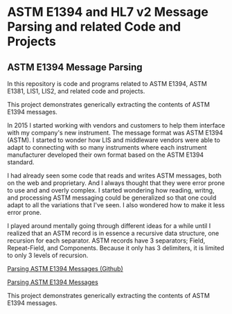 # ASTM E1394 and HL7 v2 Message Parsing and related Code and Projects


## ASTM E1394 Message Parsing

In this repository is code and programs related to ASTM E1394, ASTM E1381, LIS1, LIS2, and related code and projects.

This project demonstrates generically extracting the contents of ASTM  E1394 messages. 

In 2015 I started working with vendors and customers to help them interface with my company's new instrument. The message format was ASTM E1394 (ASTM). I started to wonder how LIS and middleware vendors were able to adapt to connecting with so many instruments where each instrument manufacturer developed their own format based on the ASTM E1394 standard.

I had already seen some code that reads and writes ASTM messages, both on the web and proprietary. And I always thought that they were error prone to use and and overly complex. I started  wondering how reading, writng, and processing ASTM messaging could be generalized so that one could adapt to all the variations that I've seen. I also wondered how to make it less error prone.

I played around mentally going through different ideas for a while until I realized that an ASTM record is in essence a recursive data structure, one recursion for each separator. ASTM records have 3 separators; Field, Repeat-Field, and Components. Because it only has 3 delimiters, it is limited to only 3 levels of recursion.

[Parsing ASTM E1394 Messages (Github)](https://github.com/twgenaux/tgenaux-ASTM-LIS) 

[Parsing ASTM E1394 Messages](https://twgenaux.github.io/ASTME1394MessagParsing) 

This project demonstrates generically extracting the contents of ASTM  E1394 messages.

